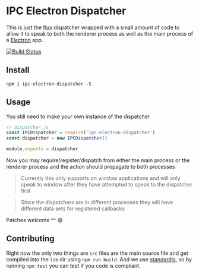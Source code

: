 # IPC Electron Dispatcher

This is just the [flux](https://facebook.github.io/flux/docs/dispatcher.html) dispatcher wrapped with a small amount of code to allow it to speak to both the renderer process as well as the main process of a [Electron](http://electron.atom.io/) app.

[![Build Status](https://travis-ci.org/jcblw/ipc-electron-dispatcher.svg?branch=master)](https://travis-ci.org/jcblw/ipc-electron-dispatcher)

## Install

    npm i ipc-electron-dispatcher -S

## Usage

You still need to make your own instance of the dispatcher

```javascript
// dispatcher.js
const IPCDispatcher = require('ipc-electron-dispatcher')
const dispatcher = new IPCDispatcher()

module.exports = dispatcher
```

Now you may require/register/dispatch from either the main process or the renderer process and the action should propagate to both processes

> Currently this only supports on window applications and will only speak to window after they have attempted to speak to the dispatcher first

> Since the dispatchers are in different processes they will have different data sets for registered callbacks

Patches welcome ^^ :smile:

## Contributing

Right now the only two things are `src` files are the main source file and get compiled into the `lib` dir using `npm run build`. And we use [standardjs](http://standardjs.com/), so by running `npm test` you can test if you code is compliant.
